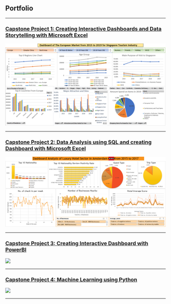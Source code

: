## Portfolio

---

### [Capstone Project 1: Creating Interactive Dashboards and Data Storytelling with Microsoft Excel](/sample_page)

<img src="images/Capstone_Project_1_Dashboard.PNG"/>

---
### [Capstone Project 2: Data Analysis using SQL and creating Dashboard with Microsoft Excel](/pdf/sample_presentation.pdf)

<img src="images/Capstone_Project_2_Dashboard.PNG"/>

---
### [Capstone Project 3: Creating Interactive Dashboard with PowerBI](http://example.com/)

<img src="images/dummy_thumbnail.jpg?raw=true"/>

---
### [Capstone Project 4: Machine Learning using Python](/pdf/sample_presentation.pdf)

<img src="images/dummy_thumbnail.jpg?raw=true"/>

---


